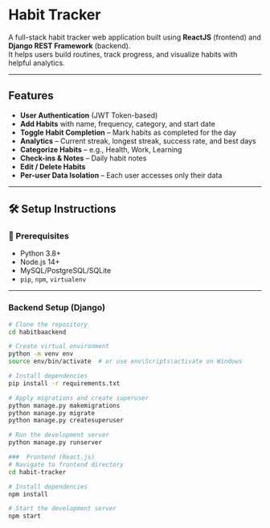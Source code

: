 #  Habit Tracker

A full-stack habit tracker web application built using **ReactJS** (frontend) and **Django REST Framework** (backend).  
It helps users build routines, track progress, and visualize habits with helpful analytics.

---

##  Features

-  **User Authentication** (JWT Token-based)
-  **Add Habits** with name, frequency, category, and start date
-  **Toggle Habit Completion** – Mark habits as completed for the day
-  **Analytics** – Current streak, longest streak, success rate, and best days
-  **Categorize Habits** – e.g., Health, Work, Learning
-  **Check-ins & Notes** – Daily habit notes
-  **Edit / Delete Habits**
-  **Per-user Data Isolation** – Each user accesses only their data

---

## 🛠️ Setup Instructions

### 🔧 Prerequisites

- Python 3.8+
- Node.js 14+
- MySQL/PostgreSQL/SQLite
- `pip`, `npm`, `virtualenv`

---

###  Backend Setup (Django)

```bash
# Clone the repository
cd habitbaackend

# Create virtual environment
python -m venv env
source env/bin/activate  # or use env\Scripts\activate on Windows

# Install dependencies
pip install -r requirements.txt

# Apply migrations and create superuser
python manage.py makemigrations
python manage.py migrate
python manage.py createsuperuser

# Run the development server
python manage.py runserver

###  Frontend (React.js)
# Navigate to frontend directory
cd habit-tracker

# Install dependencies
npm install

# Start the development server
npm start

